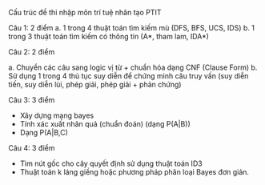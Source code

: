 Cấu trúc đề thi nhập môn trí tuệ nhân tạo PTIT

Câu 1: 2 điểm
a. 1 trong 4 thuật toán tìm kiếm mù (DFS, BFS, UCS, IDS)
b. 1 trong 3 thuật toán tìm kiếm có thông tin (A*, tham lam, IDA*)

Câu 2: 2 điểm

a. Chuyển các câu sang logic vị từ + chuẩn hóa dạng CNF (Clause Form)
b. Sử dụng 1 trong 4 thủ tục suy diễn để chứng minh câu truy vấn (suy diễn tiến, suy diễn lùi, phép giải, phép giải + phản chứng)

Câu 3: 3 điểm

- Xây dựng mạng bayes
- Tính xác xuất nhân quả (chuẩn đoán) (dạng P(A|B))
- Dạng P(A|B,C)

Câu 4: 3 điểm

- Tìm nút gốc cho cây quyết định sử dụng thuật toán ID3
- Thuật toán k láng giềng hoặc phương pháp phân loại Bayes đơn giản.